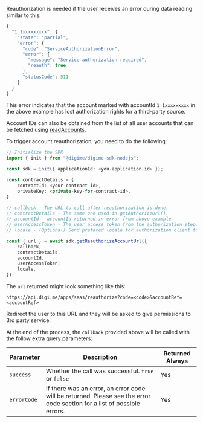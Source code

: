 Reauthorization is needed if the user receives an error during data reading similar to this:

```typescript
{
  "1_1xxxxxxxxx": {
    "state": "partial",
    "error": {
      "code": "ServiceAuthorizationError",
      "error": {
        "message": "Service authorization required",
        "reauth": true
      },
      "statusCode": 511
    }
  }
}
```

This error indicates that the account marked with accountId `1_1xxxxxxxxx` in the above example has lost authorization rights for a third-party source.

Account IDs can also be obtained from the list of all user accounts that can be fetched using [readAccounts](./read-accounts.html).

To trigger account reauthorization, you need to do the following:

```typescript
// Initialize the SDK
import { init } from "@digime/digime-sdk-nodejs";

const sdk = init({ applicationId: <you-application-id> });

const contractDetails = {
    contractId: <your-contract-id>,
    privateKey: <private-key-for-contract-id>,
}

// callback - The URL to call after reauthorization is done.
// contractDetails - The same one used in getAuthorizeUrl().
// accountId - accountId returned in error from above example
// userAccessToken - The user access token from the authorization step.
// locale - (Optional) Send prefared locale for authorization client to be used. Default is en.

const { url } = await sdk.getReauthorizeAccountUrl({
    callback,
    contractDetails,
    accountId,
    userAccessToken,
    locale,
});

```

The `url` returned might look something like this:

```
https://api.digi.me/apps/saas/reauthorize?code=<code>&accountRef=<accountRef>
```

Redirect the user to this URL and they will be asked to give permissions to 3rd party service.

At the end of the process, the `callback` provided above will be called with the follow extra query parameters:

| Parameter | Description | Returned Always |
|-|-|-|
| `success` | Whether the call was successful. `true` or `false` | Yes |
| `errorCode` | If there was an error, an error code will be returned. Please see the error code section for a list of possible errors. | Yes |
